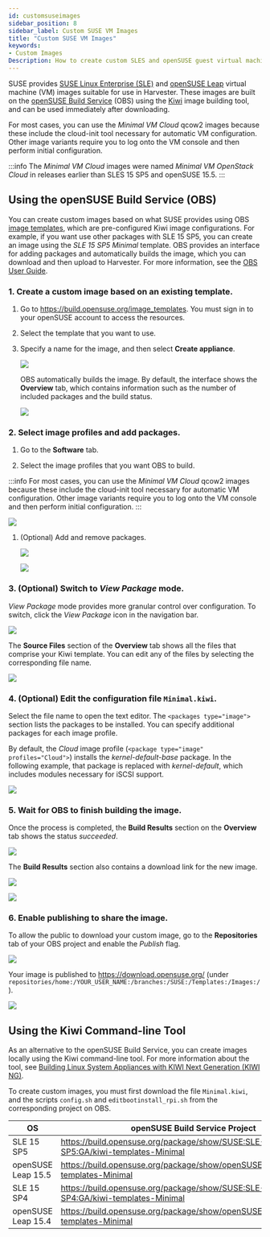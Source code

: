 ```yaml
---
id: customsuseimages
sidebar_position: 8
sidebar_label: Custom SUSE VM Images
title: "Custom SUSE VM Images"
keywords:
- Custom Images
Description: How to create custom SLES and openSUSE guest virtual machine images
---
```


<head>
  <link rel="canonical" href="https://docs.harvesterhci.io/v1.4/advanced/customsuseimages"/>
</head>

SUSE provides [SUSE Linux Enterprise (SLE)](https://www.suse.com/download/sles/) and [openSUSE Leap](https://get.opensuse.org/leap/) virtual machine (VM) images suitable for use in Harvester. These images are built on the [openSUSE Build Service](https://build.opensuse.org/) (OBS) using the [Kiwi](https://osinside.github.io/kiwi/) image building tool, and can be used immediately after downloading.

For most cases, you can use the *Minimal VM Cloud* qcow2 images because these include the cloud-init tool necessary for automatic VM configuration. Other image variants require you to log onto the VM console and then perform initial configuration.

:::info
The *Minimal VM Cloud* images were named *Minimal VM OpenStack Cloud* in releases earlier than SLES 15 SP5 and openSUSE 15.5.
:::

## Using the openSUSE Build Service (OBS)

You can create custom images based on what SUSE provides using OBS [image templates](https://build.opensuse.org/image_templates), which are pre-configured Kiwi image configurations. For example, if you want use other packages with SLE 15 SP5, you can create an image using the *SLE 15 SP5 Minimal* template. OBS provides an interface for adding packages and automatically builds the image, which you can download and then upload to Harvester. For more information, see the [OBS User Guide](https://openbuildservice.org/help/manuals/obs-user-guide/).

### 1. Create a custom image based on an existing template.

1. Go to https://build.opensuse.org/image_templates. You must sign in to your openSUSE account to access the resources.

1. Select the template that you want to use.

1. Specify a name for the image, and then select **Create appliance**.

   ![](/img/v1.3/advanced/custom-vm-01-select-template.png)

   OBS automatically builds the image. By default, the interface shows the **Overview** tab, which contains information such as the number of included packages and the build status.

   ![](/img/v1.3/advanced/custom-vm-02-image-overview.png)

### 2. Select image profiles and add packages.

1. Go to the **Software** tab.

1. Select the image profiles that you want OBS to build.

  :::info
  For most cases, you can use the *Minimal VM Cloud* qcow2 images because these include the cloud-init tool necessary for automatic VM configuration. Other image variants require you to log onto the VM console and then perform initial configuration.
  :::

   ![](/img/v1.3/advanced/custom-vm-03-image-software.png)

1. (Optional) Add and remove packages.

   ![](/img/v1.3/advanced/custom-vm-04-image-software-packages.png)

   ![](/img/v1.3/advanced/custom-vm-05-image-software-add-package.png)

### 3. (Optional) Switch to *View Package* mode.

*View Package* mode provides more granular control over configuration. To switch, click the *View Package* icon in the navigation bar.

![](/img/v1.3/advanced/custom-vm-06-view-package.png)

The **Source Files** section of the **Overview** tab shows all the files that comprise your Kiwi template. You can edit any of the files by selecting the corresponding file name.

![](/img/v1.3/advanced/custom-vm-07-view-package-details.png)

### 4. (Optional) Edit the configuration file `Minimal.kiwi`.

Select the file name to open the text editor. The `<packages type="image">` section lists the packages to be installed. You can specify additional packages for each image profile.

By default, the *Cloud* image profile (`<package type="image" profiles="Cloud">`) installs the *kernel-default-base* package. In the following example, that package is replaced with *kernel-default*, which includes modules necessary for iSCSI support.

![](/img/v1.3/advanced/custom-vm-08-edit-kiwi-config.png)

### 5. Wait for OBS to finish building the image.

Once the process is completed, the **Build Results** section on the **Overview** tab shows the status *succeeded*.

![](/img/v1.3/advanced/custom-vm-09-build-succeeded.png)

The **Build Results** section also contains a download link for the new image.

![](/img/v1.3/advanced/custom-vm-10-binaries-link.png)

![](/img/v1.3/advanced/custom-vm-11-binaries-download.png)

### 6. Enable publishing to share the image.

To allow the public to download your custom image, go to the **Repositories** tab of your OBS project and enable the *Publish* flag.

![](/img/v1.3/advanced/custom-vm-12-project-publish-repositories.png)

Your image is published to https://download.opensuse.org/ (under `repositories/home:/YOUR_USER_NAME:/branches:/SUSE:/Templates:/Images:/`).

![](/img/v1.3/advanced/custom-vm-13-download.openuse.org.png)

## Using the Kiwi Command-line Tool

As an alternative to the openSUSE Build Service, you can create images locally using the Kiwi command-line tool. For more information about the tool, see [Building Linux System Appliances with KIWI Next Generation (KIWI NG)](https://documentation.suse.com/appliance/kiwi-9/html/kiwi/index.html).

To create custom images, you must first download the file `Minimal.kiwi`, and the scripts `config.sh` and `editbootinstall_rpi.sh` from the corresponding project on OBS.

| OS                 | openSUSE Build Service Project                                                                       |
| -------------------|-----------------------------------------------------------------------------------|
| SLE 15 SP5         | https://build.opensuse.org/package/show/SUSE:SLE-15-SP5:GA/kiwi-templates-Minimal |
| openSUSE Leap 15.5 | https://build.opensuse.org/package/show/openSUSE:Leap:15.5/kiwi-templates-Minimal |
| SLE 15 SP4         | https://build.opensuse.org/package/show/SUSE:SLE-15-SP4:GA/kiwi-templates-Minimal |
| openSUSE Leap 15.4 | https://build.opensuse.org/package/show/openSUSE:Leap:15.4/kiwi-templates-Minimal |
